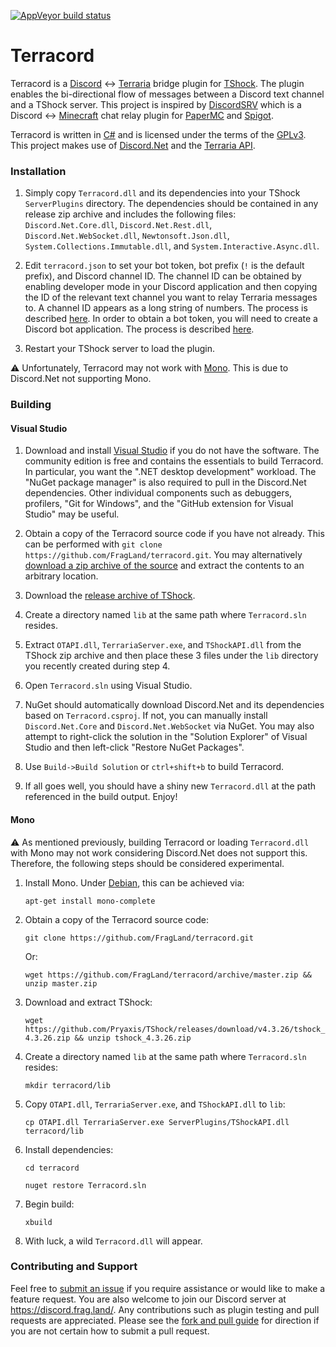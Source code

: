 [![AppVeyor build status](https://ci.appveyor.com/api/projects/status/github/FragLand/terracord?svg=true)](https://ci.appveyor.com/project/ldilley/terracord)

Terracord
=========
Terracord is a [Discord](http://discordapp.com/) <-> [Terraria](http://terraria.org/) bridge plugin for
[TShock](http://tshock.co/). The plugin enables the bi-directional flow of messages between a Discord text
channel and a TShock server. This project is inspired by [DiscordSRV](https://github.com/DiscordSRV/DiscordSRV)
which is a Discord <-> [Minecraft](http://www.minecraft.net/) chat relay plugin for [PaperMC](http://papermc.io/)
and [Spigot](http://www.spigotmc.org/).

Terracord is written in [C#](https://docs.microsoft.com/en-us/dotnet/csharp/) and is licensed under the terms of
the [GPLv3](http://www.gnu.org/licenses/gpl-3.0.en.html). This project makes use of
[Discord.Net](https://github.com/discord-net/Discord.Net) and the [Terraria API](https://github.com/Pryaxis/TerrariaAPI-Server).

### Installation
1. Simply copy `Terracord.dll` and its dependencies into your TShock `ServerPlugins` directory. The dependencies should
be contained in any release zip archive and includes the following files: `Discord.Net.Core.dll`, `Discord.Net.Rest.dll`,
`Discord.Net.WebSocket.dll`, `Newtonsoft.Json.dll`, `System.Collections.Immutable.dll`, and `System.Interactive.Async.dll`.

2. Edit `terracord.json` to set your bot token, bot prefix (`!` is the default prefix), and Discord channel ID. The
channel ID can be obtained by enabling developer mode in your Discord application and then copying the ID of the relevant
text channel you want to relay Terraria messages to. A channel ID appears as a long string of numbers. The process is described
[here](https://support.discordapp.com/hc/en-us/articles/206346498-Where-can-I-find-my-User-Server-Message-ID-). In order
to obtain a bot token, you will need to create a Discord bot application. The process is described
[here](https://github.com/reactiflux/discord-irc/wiki/Creating-a-discord-bot-&-getting-a-token).

3. Restart your TShock server to load the plugin.

:warning: Unfortunately, Terracord may not work with [Mono](https://www.mono-project.com/). This is due to Discord.Net
not supporting Mono.

### Building
#### Visual Studio
1. Download and install [Visual Studio](https://visualstudio.microsoft.com/) if you do not have the software. The community
edition is free and contains the essentials to build Terracord. In particular, you want the ".NET desktop development" workload. The "NuGet package manager" is also required to pull in the Discord.Net dependencies. Other individual components such as
debuggers, profilers, "Git for Windows", and the "GitHub extension for Visual Studio" may be useful.

2. Obtain a copy of the Terracord source code if you have not already. This can be performed with
`git clone https://github.com/FragLand/terracord.git`. You may alternatively
[download a zip archive of the source](https://github.com/FragLand/terracord/archive/master.zip) and extract the contents
to an arbitrary location.

3. Download the [release archive of TShock](https://github.com/Pryaxis/TShock/releases/download/v4.3.26/tshock_4.3.26.zip).

4. Create a directory named `lib` at the same path where `Terracord.sln` resides.

5. Extract `OTAPI.dll`, `TerrariaServer.exe`, and `TShockAPI.dll` from the TShock zip archive and then place these 3 files
under the `lib` directory you recently created during step 4.

6. Open `Terracord.sln` using Visual Studio.

7. NuGet should automatically download Discord.Net and its dependencies based on `Terracord.csproj`. If not, you can manually
install `Discord.Net.Core` and `Discord.Net.WebSocket` via NuGet. You may also attempt to right-click the solution in the
"Solution Explorer" of Visual Studio and then left-click "Restore NuGet Packages".

8. Use `Build->Build Solution` or `ctrl+shift+b` to build Terracord.

9. If all goes well, you should have a shiny new `Terracord.dll` at the path referenced in the build output. Enjoy!

#### Mono
:warning: As mentioned previously, building Terracord or loading `Terracord.dll` with Mono may not work considering
Discord.Net does not support this. Therefore, the following steps should be considered experimental.

1. Install Mono. Under [Debian](http://www.debian.org/), this can be achieved via:

   `apt-get install mono-complete`

2. Obtain a copy of the Terracord source code:

   `git clone https://github.com/FragLand/terracord.git`

   Or:

   `wget https://github.com/FragLand/terracord/archive/master.zip && unzip master.zip`

3. Download and extract TShock:

   `wget https://github.com/Pryaxis/TShock/releases/download/v4.3.26/tshock_4.3.26.zip && unzip tshock_4.3.26.zip`

4. Create a directory named `lib` at the same path where `Terracord.sln` resides:

   `mkdir terracord/lib`

5. Copy `OTAPI.dll`, `TerrariaServer.exe`, and `TShockAPI.dll` to `lib`:

   `cp OTAPI.dll TerrariaServer.exe ServerPlugins/TShockAPI.dll terracord/lib`

6. Install dependencies:

   `cd terracord`

   `nuget restore Terracord.sln`

7. Begin build:

   `xbuild`

8. With luck, a wild `Terracord.dll` will appear.

### Contributing and Support
Feel free to [submit an issue](https://github.com/FragLand/terracord/issues/new) if you require assistance or would like to
make a feature request. You are also welcome to join our Discord server at https://discord.frag.land/. Any contributions such
as plugin testing and pull requests are appreciated. Please see the
[fork and pull guide](https://help.github.com/en/github/collaborating-with-issues-and-pull-requests/creating-a-pull-request-from-a-fork)
for direction if you are not certain how to submit a pull request.
